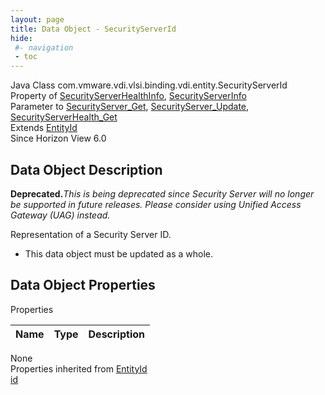 ```yaml
---
layout: page
title: Data Object - SecurityServerId
hide:
 #- navigation
 - toc
---
```


  
 
  



Java Class
    com.vmware.vdi.vlsi.binding.vdi.entity.SecurityServerId  
Property of
     [SecurityServerHealthInfo](vdi.health.SecurityServerHealth.SecurityServerHealthInfo.md#field_detail), [SecurityServerInfo](vdi.infrastructure.SecurityServer.SecurityServerInfo.md#field_detail)  
Parameter to
     [SecurityServer_Get](vdi.infrastructure.SecurityServer.md#get), [SecurityServer_Update](vdi.infrastructure.SecurityServer.md#update), [SecurityServerHealth_Get](vdi.health.SecurityServerHealth.md#get)  
Extends
     [EntityId](vdi.EntityId.md)  
Since 
    Horizon View 6.0

## Data Object Description 

**Deprecated.**_This is being deprecated since Security Server will no longer be supported in future releases. Please consider using Unified Access Gateway (UAG) instead._

Representation of a Security Server ID. 

  * This data object must be updated as a whole.



## Data Object Properties

Properties

Name |  Type |  Description   
---|---|---  
None  
Properties inherited from [EntityId](vdi.EntityId.md)  
[id](vdi.EntityId.md#id)  
  
  
  
  
  

